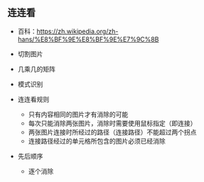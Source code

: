 ## 连连看
- 百科：https://zh.wikipedia.org/zh-hans/%E8%BF%9E%E8%BF%9E%E7%9C%8B

- 切割图片
- 几乘几的矩阵
- 模式识别


- 连连看规则
    - 只有内容相同的图片才有消除的可能
    - 每次只能消除两张图片，消除时需要使用鼠标指定（即连接）
    - 两张图片连接时所经过的路径（连接路径）不能超过两个拐点
    - 连接路径经过的单元格所包含的图片必须已经消除


- 先后顺序
    - 逐个消除 